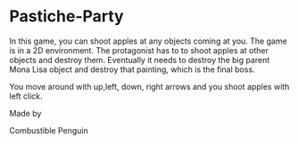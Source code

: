 Pastiche-Party
==============

In this game, you can shoot apples at any objects coming at you. The game is in a 2D environment. The protagonist has to 
to shoot apples at other objects and destroy them. Eventually it needs to destroy the big parent Mona Lisa object
and destroy that painting, which is the final boss.

You move around with up,left, down, right arrows and you shoot apples with left click.

Made by

Combustible Penguin
